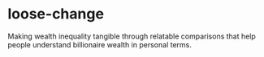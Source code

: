 # loose-change
Making wealth inequality tangible through relatable comparisons that help people understand billionaire wealth in personal terms.
